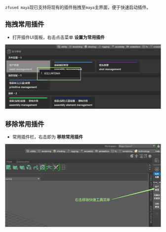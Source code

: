 `zfused maya`现已支持将现有的插件拖拽至`maya`主界面，便于快速启动插件。

## 拖拽常用插件
- 打开插件UI面板，右击点击菜单 __设置为常用插件__

![](pipeline/../../images/quick_tool_select.png)

## 移除常用插件
- 常用插件栏，右击即为 __移除常用插件__

![](pipeline/../../images/quick_tool_remove.png)
